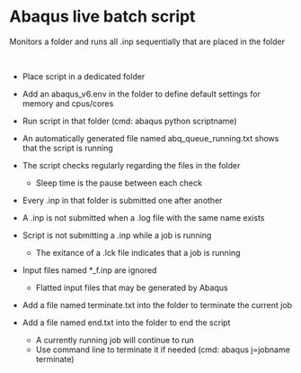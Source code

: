 # Abaqus live batch script
Monitors a folder and runs all .inp sequentially that are placed in the folder

<br>

- Place script in a dedicated folder
- Add an abaqus_v6.env in the folder to define default settings for memory and cpus/cores

- Run script in that folder (cmd: abaqus python scriptname)
- An automatically generated file named abq_queue_running.txt shows that the script is running
- The script checks regularly regarding the files in the folder
	- Sleep time is the pause between each check
- Every .inp in that folder is submitted one after another
- A .inp is not submitted when a .log file with the same name exists
- Script is not submitting a .inp while a job is running
	- The exitance of a .lck file indicates that a job is running
- Input files named *_f.inp are ignored
	- Flatted input files that may be generated by Abaqus

- Add a file named terminate.txt into the folder to terminate the current job
- Add a file named end.txt into the folder to end the script
	- A currently running job will continue to run
	- Use command line to terminate it if needed (cmd: abaqus j=jobname terminate)